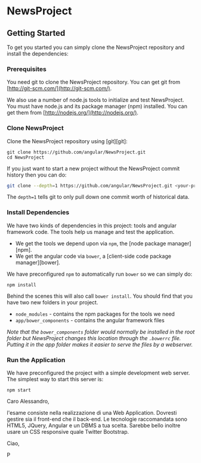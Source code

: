 # NewsProject


## Getting Started

To get you started you can simply clone the NewsProject repository and install the dependencies:

### Prerequisites

You need git to clone the NewsProject repository. You can get git from
[http://git-scm.com/](http://git-scm.com/).

We also use a number of node.js tools to initialize and test NewsProject. You must have node.js and
its package manager (npm) installed.  You can get them from [http://nodejs.org/](http://nodejs.org/).

### Clone NewsProject

Clone the NewsProject repository using [git][git]:

```
git clone https://github.com/angular/NewsProject.git
cd NewsProject
```

If you just want to start a new project without the NewsProject commit history then you can do:

```bash
git clone --depth=1 https://github.com/angular/NewsProject.git <your-project-name>
```

The `depth=1` tells git to only pull down one commit worth of historical data.

### Install Dependencies

We have two kinds of dependencies in this project: tools and angular framework code.  The tools help
us manage and test the application.

* We get the tools we depend upon via `npm`, the [node package manager][npm].
* We get the angular code via `bower`, a [client-side code package manager][bower].

We have preconfigured `npm` to automatically run `bower` so we can simply do:

```
npm install
```

Behind the scenes this will also call `bower install`.  You should find that you have two new
folders in your project.

* `node_modules` - contains the npm packages for the tools we need
* `app/bower_components` - contains the angular framework files

*Note that the `bower_components` folder would normally be installed in the root folder but
NewsProject changes this location through the `.bowerrc` file.  Putting it in the app folder makes
it easier to serve the files by a webserver.*

### Run the Application

We have preconfigured the project with a simple development web server.  The simplest way to start
this server is:

```
npm start
```



Caro Alessandro,

l'esame consiste nella realizzazione di una Web Application. Dovresti gestire sia il front-end che il back-end. Le tecnologie raccomandata sono HTML5, JQuery, Angular e un DBMS a tua scelta. Sarebbe bello inoltre usare un CSS responsive quale Twitter Bootstrap.

Ciao,

P
